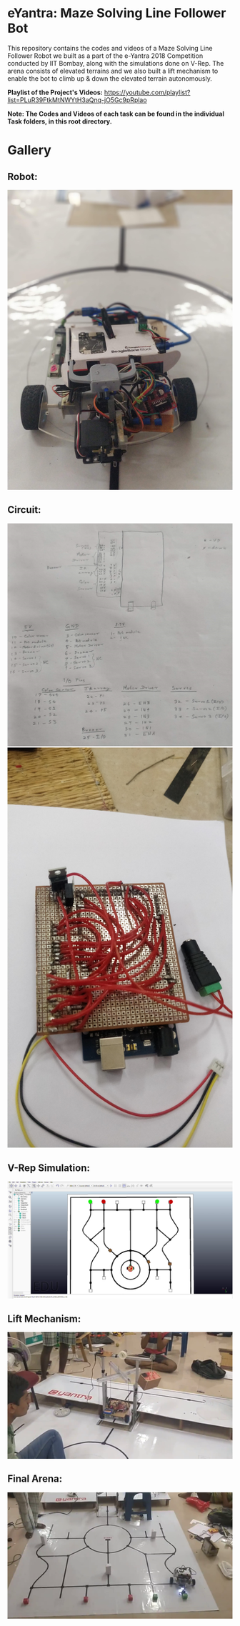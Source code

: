 # eYantra: Maze Solving Line Follower Bot
This repository contains the codes and videos of a Maze Solving Line Follower Robot we built as a part of the e-Yantra 2018 Competition conducted by IIT Bombay, along with the simulations done on V-Rep. The arena consists of elevated terrains and we also built a lift mechanism to enable the bot to climb up & down the elevated terrain autonomously.

**Playlist of the Project's Videos:** https://youtube.com/playlist?list=PLuR39FtkMtNWYtH3aQnq-jO5Gc9pRplao

**Note: The Codes and Videos of each task can be found in the individual Task folders, in this root directory.**

# Gallery

## Robot: ##
![Robot](/Files/Bot.jpg?raw=true "Robot")

## Circuit: ##
![Circuit Diagram](/Files/Circuit_Diagram.jpg?raw=true "Circuit Diagram")
![Circuit](/Files/Circuit.jpg?raw=true "Circuit")

## V-Rep Simulation: ##
![V-Rep Simulation](/Task-1/V-Rep_Simulation.png?raw=true "V-Rep Simulation")

## Lift Mechanism: ##
![Lift Mechanism](/Task-3/Lift_Mechanism.png?raw=true "Lift Mechanism")

## Final Arena: ##
![Final Arena](/Final_Task/Final_Arena.png?raw=true "Final Arena")
